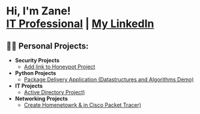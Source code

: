 <h1>Hi, I'm Zane! <br/><a href="https://github.com/Zzzanelyle">IT Professional</a> | <a href="https://www.linkedin.com/in/zane-lyle-a54199155/">My LinkedIn</a> </h1>

<h2>👨‍💻 Personal Projects:</h2>

- <b>Security Projects</b>
  - [Add link to Honeypot Project](https://github.com/joshmadakor1/Algorithms-Practice)
- <b>Python Projects</b>
  - [Package Delivery Application (Datastructures and Algorithms Demo)](https://github.com/joshmadakor1/Package-Delivery-Pathfinding-Algorithm)
- <b>IT Projects</b>
  - [Active Directory Project)](https://github.com/joshmadakor1/Package-Delivery-Pathfinding-Algorithm)
- <b>Networking Projects</b>
  - [Create Homenetowrk & in Cisco Packet Tracer)](https://github.com/joshmadakor1/Package-Delivery-Pathfinding-Algorithm)



<!--
**Zzzanelyle/Zzzanelyle** is a ✨ _special_ ✨ repository because its `README.md` (this file) appears on your GitHub profile.

Here are some ideas to get you started:

- 🔭 I’m currently working on ...
- 🌱 I’m currently learning ...
- 👯 I’m looking to collaborate on ...
- 🤔 I’m looking for help with ...
- 💬 Ask me about ...
- 📫 How to reach me: ...
- 😄 Pronouns: ...
- ⚡ Fun fact: ...
-->
